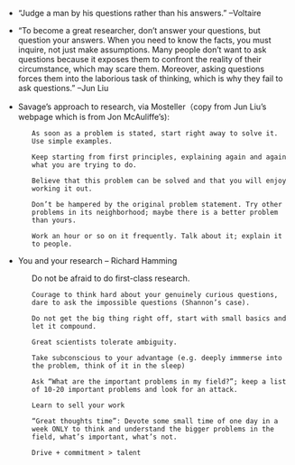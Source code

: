 * “Judge a man by his questions rather than his answers.” –Voltaire

* “To become a great researcher, don’t answer your questions, but question your answers. When you need to know the facts, you must inquire, not just make assumptions. Many people don’t want to ask questions because it exposes them to confront the reality of their circumstance, which may scare them. Moreover, asking questions forces them into the laborious task of thinking, which is why they fail to ask questions.” –Jun Liu

<ul> 
  <li>Savage’s approach to research, via Mosteller（copy from Jun Liu’s webpage which is from Jon McAuliffe’s):</li>
  <ul>

    As soon as a problem is stated, start right away to solve it. Use simple examples.

    Keep starting from first principles, explaining again and again what you are trying to do.

    Believe that this problem can be solved and that you will enjoy working it out. 

    Don’t be hampered by the original problem statement. Try other problems in its neighborhood; maybe there is a better problem than yours.

    Work an hour or so on it frequently. Talk about it; explain it to people.
  </ul>
</ul>

<ul>
  <li>You and your research – Richard Hamming</li>
  <ul>
    Do not be afraid to do first-class research.

    Courage to think hard about your genuinely curious questions, dare to ask the impossible questions (Shannon’s case).

    Do not get the big thing right off, start with small basics and let it compound.

    Great scientists tolerate ambiguity.

    Take subconscious to your advantage (e.g. deeply immmerse into the problem, think of it in the sleep)

    Ask “What are the important problems in my field?”; keep a list of 10-20 important problems and look for an attack.

    Learn to sell your work
    
    “Great thoughts time”: Devote some small time of one day in a week ONLY to think and understand the bigger problems in the field, what’s important, what’s not.

    Drive + commitment > talent
  </ul>
</ul>
